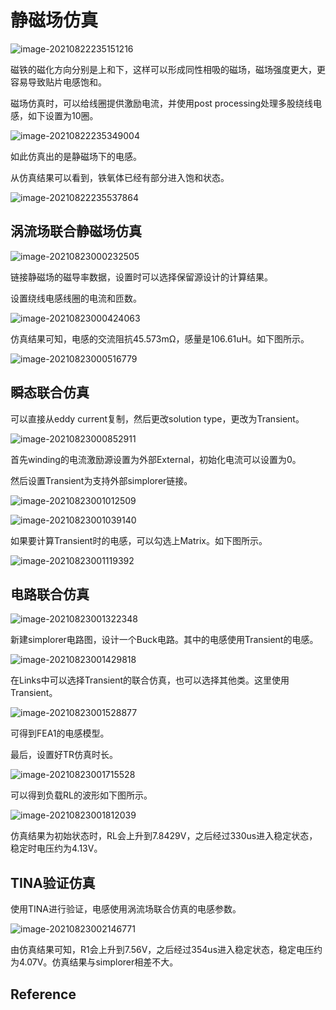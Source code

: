 # 静磁场仿真

![image-20210822235151216](https://mythidea.oss-cn-beijing.aliyuncs.com/undefinedimage-20210822235151216.png)

磁铁的磁化方向分别是上和下，这样可以形成同性相吸的磁场，磁场强度更大，更容易导致贴片电感饱和。

磁场仿真时，可以给线圈提供激励电流，并使用post processing处理多股绕线电感，如下设置为10圈。

![image-20210822235349004](https://mythidea.oss-cn-beijing.aliyuncs.com/undefinedimage-20210822235349004.png)

如此仿真出的是静磁场下的电感。

从仿真结果可以看到，铁氧体已经有部分进入饱和状态。

![image-20210822235537864](https://mythidea.oss-cn-beijing.aliyuncs.com/undefinedimage-20210822235537864.png)

## 涡流场联合静磁场仿真

![image-20210823000232505](https://mythidea.oss-cn-beijing.aliyuncs.com/undefinedimage-20210823000232505.png)

链接静磁场的磁导率数据，设置时可以选择保留源设计的计算结果。

设置绕线电感线圈的电流和匝数。

![image-20210823000424063](https://mythidea.oss-cn-beijing.aliyuncs.com/undefinedimage-20210823000424063.png)

仿真结果可知，电感的交流阻抗45.573mΩ，感量是106.61uH。如下图所示。

![image-20210823000516779](https://mythidea.oss-cn-beijing.aliyuncs.com/undefinedimage-20210823000516779.png)

## 瞬态联合仿真

可以直接从eddy current复制，然后更改solution type，更改为Transient。

![image-20210823000852911](https://mythidea.oss-cn-beijing.aliyuncs.com/undefinedimage-20210823000852911.png)

首先winding的电流激励源设置为外部External，初始化电流可以设置为0。

然后设置Transient为支持外部simplorer链接。

![image-20210823001012509](https://mythidea.oss-cn-beijing.aliyuncs.com/undefinedimage-20210823001012509.png)

![image-20210823001039140](https://mythidea.oss-cn-beijing.aliyuncs.com/undefinedimage-20210823001039140.png)

如果要计算Transient时的电感，可以勾选上Matrix。如下图所示。

![image-20210823001119392](https://mythidea.oss-cn-beijing.aliyuncs.com/undefinedimage-20210823001119392.png)

## 电路联合仿真

![image-20210823001322348](https://mythidea.oss-cn-beijing.aliyuncs.com/undefinedimage-20210823001322348.png)

新建simplorer电路图，设计一个Buck电路。其中的电感使用Transient的电感。

![image-20210823001429818](https://mythidea.oss-cn-beijing.aliyuncs.com/undefinedimage-20210823001429818.png)

在Links中可以选择Transient的联合仿真，也可以选择其他类。这里使用Transient。

![image-20210823001528877](https://mythidea.oss-cn-beijing.aliyuncs.com/undefinedimage-20210823001528877.png)

可得到FEA1的电感模型。

最后，设置好TR仿真时长。

![image-20210823001715528](https://mythidea.oss-cn-beijing.aliyuncs.com/undefinedimage-20210823001715528.png)

可以得到负载RL的波形如下图所示。

![image-20210823001812039](https://mythidea.oss-cn-beijing.aliyuncs.com/undefinedimage-20210823001812039.png)

仿真结果为初始状态时，RL会上升到7.8429V，之后经过330us进入稳定状态，稳定时电压约为4.13V。

## TINA验证仿真

使用TINA进行验证，电感使用涡流场联合仿真的电感参数。

![image-20210823002146771](https://mythidea.oss-cn-beijing.aliyuncs.com/undefinedimage-20210823002146771.png)

由仿真结果可知，R1会上升到7.56V，之后经过354us进入稳定状态，稳定电压约为4.07V。仿真结果与simplorer相差不大。

## Reference

[^1]:[仿真源文件](http://www.ivixivi.com/f/0da814a74b144550915d/?dl=1)


